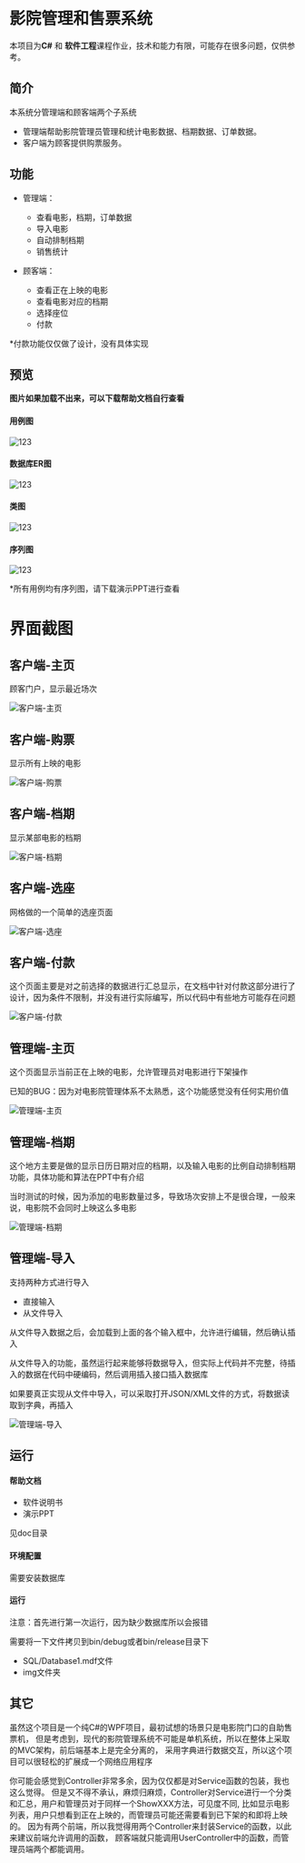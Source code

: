 
# 影院管理和售票系统
本项目为**C#** 和 **软件工程**课程作业，技术和能力有限，可能存在很多问题，仅供参考。

## 简介

本系统分管理端和顾客端两个子系统
* 管理端帮助影院管理员管理和统计电影数据、档期数据、订单数据。
* 客户端为顾客提供购票服务。

## 功能
* 管理端：
  - 查看电影，档期，订单数据
  - 导入电影
  - 自动排制档期
  - 销售统计

* 顾客端：
  - 查看正在上映的电影
  - 查看电影对应的档期
  - 选择座位
  - 付款

*付款功能仅仅做了设计，没有具体实现

## 预览
**图片如果加载不出来，可以下载帮助文档自行查看**

#### 用例图
![123](http://llag.net/markdown-img/0.用例图_1.png)
#### 数据库ER图
![123](http://llag.net/markdown-img/0.ER图.png)
#### 类图
![123](http://llag.net/markdown-img/0.2.类图.png)
#### 序列图
![123](http://llag.net/markdown-img/0.序列图-购票.png)

*所有用例均有序列图，请下载演示PPT进行查看

# 界面截图

## 客户端-主页
顾客门户，显示最近场次

![客户端-主页](http://llag.net/markdown-img/2.1.客户端-主页_1.png)


## 客户端-购票
显示所有上映的电影

![客户端-购票](http://llag.net/markdown-img/2.2.客户端-购票_2.png)


## 客户端-档期
显示某部电影的档期

![客户端-档期](http://llag.net/markdown-img/2.5.客户端-档期_1.png)

## 客户端-选座
网格做的一个简单的选座页面

![客户端-选座](http://llag.net/markdown-img/2.4.客户端-选座_1.png)

## 客户端-付款
这个页面主要是对之前选择的数据进行汇总显示，在文档中针对付款这部分进行了设计，因为条件不限制，并没有进行实际编写，所以代码中有些地方可能存在问题

![客户端-付款](http://llag.net/markdown-img/2.6.客户端-付款.png)


## 管理端-主页
这个页面显示当前正在上映的电影，允许管理员对电影进行下架操作

已知的BUG：因为对电影院管理体系不太熟悉，这个功能感觉没有任何实用价值

![管理端-主页](http://llag.net/markdown-img/1.1.管理端-主页.png)


## 管理端-档期
这个地方主要是做的显示日历日期对应的档期，以及输入电影的比例自动排制档期功能，具体功能和算法在PPT中有介绍

当时测试的时候，因为添加的电影数量过多，导致场次安排上不是很合理，一般来说，电影院不会同时上映这么多电影

![管理端-档期](http://llag.net/markdown-img/1.2.管理端-档期_2.png)


## 管理端-导入
支持两种方式进行导入
* 直接输入
* 从文件导入

从文件导入数据之后，会加载到上面的各个输入框中，允许进行编辑，然后确认插入

从文件导入的功能，虽然运行起来能够将数据导入，但实际上代码并不完整，待插入的数据在代码中硬编码，然后调用插入接口插入数据库

如果要真正实现从文件中导入，可以采取打开JSON/XML文件的方式，将数据读取到字典，再插入

![管理端-导入](http://llag.net/markdown-img/1.3.管理端-导入.png)


## 运行


#### 帮助文档
* 软件说明书
* 演示PPT

见doc目录

#### 环境配置
需要安装数据库

#### 运行
注意：首先进行第一次运行，因为缺少数据库所以会报错

需要将一下文件拷贝到bin/debug或者bin/release目录下

* SQL/Database1.mdf文件
* img文件夹


## 其它
虽然这个项目是一个纯C#的WPF项目，最初试想的场景只是电影院门口的自助售票机，
但是考虑到，现代的影院管理系统不可能是单机系统，所以在整体上采取的MVC架构，前后端基本上是完全分离的，
采用字典进行数据交互，所以这个项目可以很轻松的扩展成一个网络应用程序

你可能会感觉到Controller非常多余，因为仅仅都是对Service函数的包装，我也这么觉得。
但是又不得不承认，麻烦归麻烦，Controller对Service进行一个分类和汇总，用户和管理员对于同样一个ShowXXX方法，可见度不同,
比如显示电影列表，用户只想看到正在上映的，而管理员可能还需要看到已下架的和即将上映的。
因为有两个前端，所以我觉得用两个Controller来封装Service的函数，以此来建议前端允许调用的函数，
顾客端就只能调用UserController中的函数，而管理员端两个都能调用。